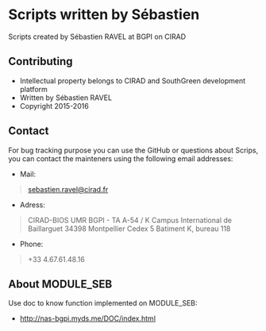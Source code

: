 Scripts written by Sébastien
===========

Scripts created by Sébastien RAVEL at BGPI on CIRAD

##  Contributing

* Intellectual property belongs to CIRAD and SouthGreen development platform
* Written by Sébastien RAVEL
* Copyright 2015-2016

## Contact

For bug tracking purpose you can use the GitHub or questions about Scrips, you can contact the mainteners using the following email addresses:

* Mail:
> sebastien.ravel@cirad.fr

* Adress:
> CIRAD-BIOS
> UMR BGPI - TA A-54 / K
> Campus International de Baillarguet
> 34398 Montpellier Cedex 5
> Batiment K, bureau 118

* Phone:
> +33 4.67.61.48.16

## About MODULE_SEB

Use doc to know function implemented on MODULE_SEB:
* http://nas-bgpi.myds.me/DOC/index.html
